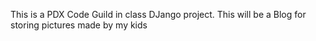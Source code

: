 This is a PDX Code Guild in class DJango project.
This will be a Blog for storing pictures made by my kids
